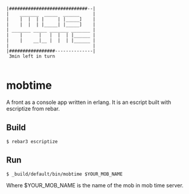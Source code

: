 ```
|#############################--|
|    _______  _____  ______     |
|    |  |  | |     | |_____]    |
|    |  |  | |_____| |_____]    |
| _______ _____ _______ _______ |
|    |      |   |  |  | |______ |
|    |    __|__ |  |  | |______ |
|                               |
|#################--------------|
 3min left in turn


```

mobtime
=====

A front as a console app written in erlang. It is an escript built with escriptize from rebar.

Build
-----

    $ rebar3 escriptize

Run
---

    $ _build/default/bin/mobtime $YOUR_MOB_NAME

Where $YOUR_MOB_NAME is the name of the mob in mob time server.
